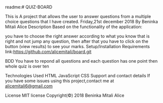 readme:# QUIZ-BOARD

This is A project that allows the user to answer questions from a multiple choice questions that I have created. Friday,21st december 2018
By Beninka Mitali Alice
Description
Based on the functionality of the application:

you have to choose the right answer according to what you know that is right and not jump any question,
then after that you have to click on the button (view results) to see your marks.
Setup/Installation Requirements
link:https://github.com/alicemitali/board.git

BDD
You have to repond all questions and each question has one point then whole quiz is over ten

Technologies Used
HTML
JavaScript
CSS
Support and contact details
If you have some issues using this project,contact me at alicemitali6@gmail.com

License
MIT license Copyright(©) 2018 Beninka Mitali Alice

